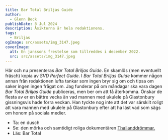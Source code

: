 ```yaml
---
title: Bar Total Briljas Guide
author:
  - Glenn Beck
publishDate: 8 Jul 2024
description: Åsikterna är hela redaktionens.
tags:
  - Briljas
ogImage: src/assets/img_3147.jpeg
coverImage:
  alt: En janssons frestelse som tillreddes i december 2022.
  src: src/assets/img_3147.jpeg
---
```

Här och nu presenteras *Bar Total Briljas Guide*. En skamlös (men eventuellt fräsch) kopia av *SVD Perfect Guide*. I *Bar Total Briljas Guide* kommer någon annan från redaktionen lufta tankar som ingen bryr sig om och tipsa om saker ingen ingen frågat om. Jag funderar på om måndagar ska vara dagen *Bar Total Briljas Guide* publiceras, men ber om att få återkomma. Önskar de flesta av er en bättre vecka än vad mannen med ukulele på Glastonbury gissningsvis hade förra veckan. Han tyckte nog inte att det var särskilt roligt att vara mannen med ukulele på Glastonbury efter att ha läst vad som sägs om honom på sociala medier.

* Ta: en dusch
* Se: den mörka och samtidigt roliga dokumentären [Thailanddrömmar. ](https://youtu.be/k65aRELdW7o?si=efXmTfAeuXweQF1-)
* Läs: Bar Total
